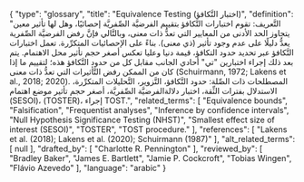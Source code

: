 {
    "type": "glossary",
    "title": "Equivalence Testing (اختبار التَّكافؤ)",
    "definition": "التَّعريف: تقوم اختبارات التَّكافؤ بتقييم الفرضيَّة الصِّفريَّة إحصائيًا، وهل  لها تأثير معين يتجاوز الحد الأدنى من المعايير التي تعدُّ ذات معنى، وبالتَّالي فإنَّ رفض الفرضيَّة الصِّفرية يعدُّ دليلًا على عدم وجود تأثير (ذي معنى). بناءً على الإحصائيات المتكرِّرة.  تعمل اختبارات التَّكافؤ عبر تحديد حدود التكافؤ، قيمة دنيا وعليا تعكس أصغر حجم تأثير محل الاهتمام.  يتم بعد ذلك إجراء اختبارين \"تي\" أحادي الجانب مقابل كل من حدود التَّكافؤ هذه؛ لتقييم ما إذا كان من الممكن رفض التَّأثيرات التي تعدُّ ذات معنى (Schuirmann, 1972; Lakens et al., 2018; 2020).  المصطلحات ذات الصِّلة: حدود التَّكافؤ، التَّزوير، التَّحليلات المتكرِّرة، الاستدلال بفترات الثِّقة، اختبار دلالةالفرضيَّة الصِّفريَّة، أصغر حجم تأثير موضع اهتمام (SESOI)، (TOSTER)، إجراء TOST.",
    "related_terms": [
        "Equivalence bounds",
        "Falsification",
        "Frequentist analyses",
        "Inference by confidence intervals",
        "Null Hypothesis Significance Testing (NHST)",
        "Smallest effect size of interest (SESOI)",
        "TOSTER",
        "TOST procedure."
    ],
    "references": [
        "Lakens et al. (2018); Lakens et al. (2020); Schuirmann (1987)"
    ],
    "alt_related_terms": [
        null
    ],
    "drafted_by": [
        "Charlotte R. Pennington"
    ],
    "reviewed_by": [
        "Bradley Baker",
        "James E. Bartlett",
        "Jamie P. Cockcroft",
        "Tobias Wingen",
        "Flávio Azevedo"
    ],
    "language": "arabic"
}